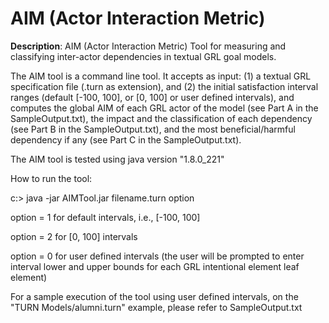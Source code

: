 # AIM (Actor Interaction Metric)
**Description**: AIM (Actor Interaction Metric) Tool for measuring and classifying inter-actor dependencies in textual GRL goal models.

The AIM tool is a command line tool. It accepts as input: (1) a textual GRL specification file (.turn as extension), and (2) the initial satisfaction interval ranges (default [-100, 100], or [0, 100] or user defined intervals), and computes the global AIM of each GRL actor of the model (see Part A in the SampleOutput.txt), the impact and the classification of each dependency (see Part B in the SampleOutput.txt), and the most beneficial/harmful dependency if any (see Part C in the SampleOutput.txt).

The AIM tool is tested using java version "1.8.0_221"

How to run the tool:

c:\> java -jar AIMTool.jar filename.turn option

option = 1 for default intervals, i.e., [-100, 100]

option = 2 for [0, 100] intervals

option = 0 for user defined intervals (the user will be prompted to enter interval lower and upper bounds for each GRL intentional element leaf element)

For a sample execution of the tool using user defined intervals, on the "TURN Models/alumni.turn" example, please refer to SampleOutput.txt
